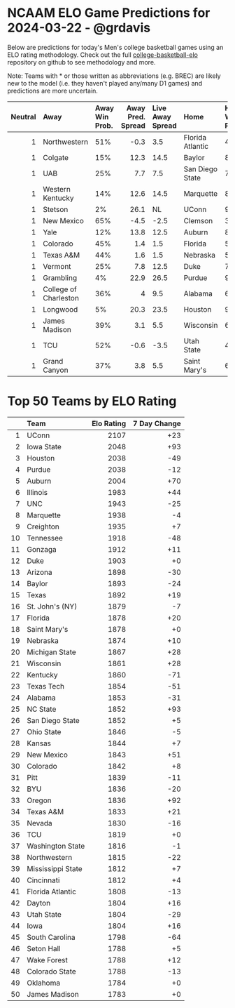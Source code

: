 # NCAAM ELO Game Predictions for 2024-03-22 - @grdavis
Below are predictions for today's Men's college basketball games using an ELO rating methodology. Check out the full [college-basketball-elo](https://github.com/grdavis/college-basketball-elo) repository on github to see methodology and more.

Note: Teams with * or those written as abbreviations (e.g. BREC) are likely new to the model (i.e. they haven't played any/many D1 games) and predictions are more uncertain.

|   Neutral | Away                  | Away Win Prob.   |   Away Pred. Spread | Live Away Spread   | Home             | Home Win Prob.   |   Home Pred. Spread |
|----------:|:----------------------|:-----------------|--------------------:|:-------------------|:-----------------|:-----------------|--------------------:|
|         1 | Northwestern          | 51%              |                -0.3 | 3.5                | Florida Atlantic | 49%              |                 0.3 |
|         1 | Colgate               | 15%              |                12.3 | 14.5               | Baylor           | 85%              |               -12.3 |
|         1 | UAB                   | 25%              |                 7.7 | 7.5                | San Diego State  | 75%              |                -7.7 |
|         1 | Western Kentucky      | 14%              |                12.6 | 14.5               | Marquette        | 86%              |               -12.6 |
|         1 | Stetson               | 2%               |                26.1 | NL                 | UConn            | 98%              |               -26.1 |
|         1 | New Mexico            | 65%              |                -4.5 | -2.5               | Clemson          | 35%              |                 4.5 |
|         1 | Yale                  | 12%              |                13.8 | 12.5               | Auburn           | 88%              |               -13.8 |
|         1 | Colorado              | 45%              |                 1.4 | 1.5                | Florida          | 55%              |                -1.4 |
|         1 | Texas A&M             | 44%              |                 1.6 | 1.5                | Nebraska         | 56%              |                -1.6 |
|         1 | Vermont               | 25%              |                 7.8 | 12.5               | Duke             | 75%              |                -7.8 |
|         1 | Grambling             | 4%               |                22.9 | 26.5               | Purdue           | 96%              |               -22.9 |
|         1 | College of Charleston | 36%              |                 4   | 9.5                | Alabama          | 64%              |                -4   |
|         1 | Longwood              | 5%               |                20.3 | 23.5               | Houston          | 95%              |               -20.3 |
|         1 | James Madison         | 39%              |                 3.1 | 5.5                | Wisconsin        | 61%              |                -3.1 |
|         1 | TCU                   | 52%              |                -0.6 | -3.5               | Utah State       | 48%              |                 0.6 |
|         1 | Grand Canyon          | 37%              |                 3.8 | 5.5                | Saint Mary's     | 63%              |                -3.8 |

# Top 50 Teams by ELO Rating
|    | Team              |   Elo Rating |   7 Day Change |
|---:|:------------------|-------------:|---------------:|
|  1 | UConn             |         2107 |            +23 |
|  2 | Iowa State        |         2048 |            +93 |
|  3 | Houston           |         2038 |            -49 |
|  4 | Purdue            |         2038 |            -12 |
|  5 | Auburn            |         2004 |            +70 |
|  6 | Illinois          |         1983 |            +44 |
|  7 | UNC               |         1943 |            -25 |
|  8 | Marquette         |         1938 |             -4 |
|  9 | Creighton         |         1935 |             +7 |
| 10 | Tennessee         |         1918 |            -48 |
| 11 | Gonzaga           |         1912 |            +11 |
| 12 | Duke              |         1903 |             +0 |
| 13 | Arizona           |         1898 |            -30 |
| 14 | Baylor            |         1893 |            -24 |
| 15 | Texas             |         1892 |            +19 |
| 16 | St. John's (NY)   |         1879 |             -7 |
| 17 | Florida           |         1878 |            +20 |
| 18 | Saint Mary's      |         1878 |             +0 |
| 19 | Nebraska          |         1874 |            +10 |
| 20 | Michigan State    |         1867 |            +28 |
| 21 | Wisconsin         |         1861 |            +28 |
| 22 | Kentucky          |         1860 |            -71 |
| 23 | Texas Tech        |         1854 |            -51 |
| 24 | Alabama           |         1853 |            -31 |
| 25 | NC State          |         1852 |            +93 |
| 26 | San Diego State   |         1852 |             +5 |
| 27 | Ohio State        |         1846 |             -5 |
| 28 | Kansas            |         1844 |             +7 |
| 29 | New Mexico        |         1843 |            +51 |
| 30 | Colorado          |         1842 |             +8 |
| 31 | Pitt              |         1839 |            -11 |
| 32 | BYU               |         1836 |            -20 |
| 33 | Oregon            |         1836 |            +92 |
| 34 | Texas A&M         |         1833 |            +21 |
| 35 | Nevada            |         1830 |            -16 |
| 36 | TCU               |         1819 |             +0 |
| 37 | Washington State  |         1816 |             -1 |
| 38 | Northwestern      |         1815 |            -22 |
| 39 | Mississippi State |         1812 |             +7 |
| 40 | Cincinnati        |         1812 |             +4 |
| 41 | Florida Atlantic  |         1808 |            -13 |
| 42 | Dayton            |         1804 |            +16 |
| 43 | Utah State        |         1804 |            -29 |
| 44 | Iowa              |         1804 |            +16 |
| 45 | South Carolina    |         1798 |            -64 |
| 46 | Seton Hall        |         1788 |             +5 |
| 47 | Wake Forest       |         1788 |            +12 |
| 48 | Colorado State    |         1788 |            -13 |
| 49 | Oklahoma          |         1784 |             +0 |
| 50 | James Madison     |         1783 |             +0 |